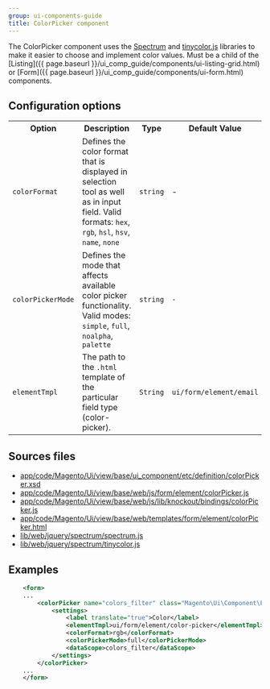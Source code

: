```yaml
---
group: ui-components-guide
title: ColorPicker component
---
```


The ColorPicker component uses the [Spectrum](https://bgrins.github.io/spectrum/) and [tinycolor.js](https://bgrins.github.io/TinyColor/) libraries to make it easier to choose and implement color values.
Must be a child of the [Listing]({{ page.baseurl }}/ui_comp_guide/components/ui-listing-grid.html) or [Form]({{ page.baseurl }}/ui_comp_guide/components/ui-form.html) components.

## Configuration options

<table>
  <tr>
    <th>Option</th>
    <th>Description</th>
    <th>Type</th>
    <th>Default Value</th>
  </tr>
  <tr>
    <td><code>colorFormat</code></td>
    <td>Defines the color format that is displayed in selection tool as well as in input field. Valid formats: <code>hex</code>, <code>rgb</code>, <code>hsl</code>, <code>hsv</code>, <code>name</code>, <code>none</code></td>
    <td><code>string</code></td>
    <td>-</td>
  </tr>
  <tr>
    <td><code>colorPickerMode</code></td>
    <td>Defines the mode that affects available color picker functionality. Valid modes: <code>simple</code>, <code>full</code>, <code>noalpha</code>, <code>palette</code></td>
    <td><code>string</code></td>
    <td><code>-</code></td>
  </tr>
  <tr>
    <td><code>elementTmpl</code></td>
    <td>The path to the <code>.html</code> template of the particular field type (color-picker).</td>
    <td><code>String</code></td>
    <td><code>ui/form/element/email</code></td>
  </tr>
</table>

## Sources files

- [app/code/Magento/Ui/view/base/ui_component/etc/definition/colorPicker.xsd](https://github.com/magento/magento2/blob/2.3-develop/app/code/Magento/Ui/view/base/ui_component/etc/definition/colorPicker.xsd)
- [app/code/Magento/Ui/view/base/web/js/form/element/colorPicker.js](https://github.com/magento/magento2/blob/2.3-develop/app/code/Magento/Ui/view/base/web/js/form/element/color-picker.js)
- [app/code/Magento/Ui/view/base/web/js/lib/knockout/bindings/colorPicker.js](https://github.com/magento/magento2/blob/2.3-develop/app/code/Magento/Ui/view/base/web/js/lib/knockout/bindings/color-picker.js)
- [app/code/Magento/Ui/view/base/web/templates/form/element/colorPicker.html](https://github.com/magento/magento2/blob/2.3-develop/app/code/Magento/Ui/view/base/web/templates/form/element/color-picker.html)
- [lib/web/jquery/spectrum/spectrum.js](https://github.com/magento/magento2/blob/2.3-develop/lib/web/jquery/spectrum/spectrum.js)
- [lib/web/jquery/spectrum/tinycolor.js](https://github.com/magento/magento2/blob/2.3-develop/lib/web/jquery/spectrum/tinycolor.js)

## Examples

```xml
    <form>
    ...
        <colorPicker name="colors_filter" class="Magento\Ui\Component\Form\Element\ColorPicker" component="Magento_Ui/js/form/element/color-picker" template="ui/form/field">
            <settings>
                <label translate="true">Color</label>
                <elementTmpl>ui/form/element/color-picker</elementTmpl>
                <colorFormat>rgb</colorFormat>
                <colorPickerMode>full</colorPickerMode>
                <dataScope>colors_filter</dataScope>
            </settings>
        </colorPicker>
    ...
    </form>
```

